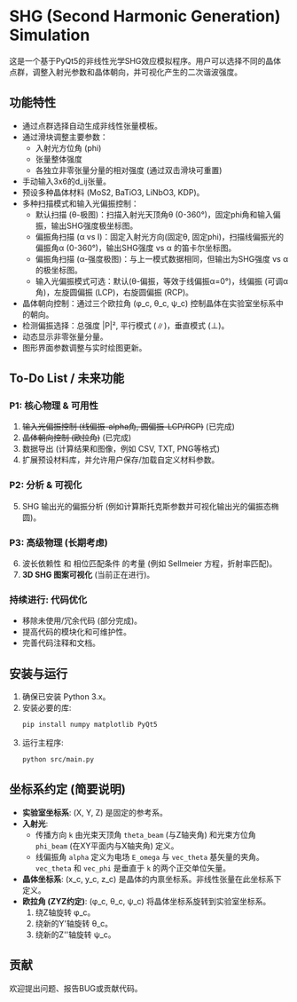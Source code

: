 # SHG (Second Harmonic Generation) Simulation

这是一个基于PyQt5的非线性光学SHG效应模拟程序。用户可以选择不同的晶体点群，调整入射光参数和晶体朝向，并可视化产生的二次谐波强度。

## 功能特性

*   通过点群选择自动生成非线性张量模板。
*   通过滑块调整主要参数：
    *   入射光方位角 (phi)
    *   张量整体强度
    *   各独立非零张量分量的相对强度 (通过双击滑块可重置)
*   手动输入3x6的d_ij张量。
*   预设多种晶体材料 (MoS2, BaTiO3, LiNbO3, KDP)。
*   多种扫描模式和输入光偏振控制：
    *   默认扫描 (θ-极图)：扫描入射光天顶角θ (0-360°)，固定phi角和输入偏振，输出SHG强度极坐标图。
    *   偏振角扫描 (α vs I)：固定入射光方向(固定θ, 固定phi)，扫描线偏振光的偏振角α (0-360°)，输出SHG强度 vs α 的笛卡尔坐标图。
    *   偏振角扫描 (α-强度极图)：与上一模式数据相同，但输出为SHG强度 vs α 的极坐标图。
    *   输入光偏振模式可选：默认(θ-偏振，等效于线偏振α=0°)，线偏振 (可调α角)，左旋圆偏振 (LCP)，右旋圆偏振 (RCP)。
*   晶体朝向控制：通过三个欧拉角 (φ_c, θ_c, ψ_c) 控制晶体在实验室坐标系中的朝向。
*   检测偏振选择：总强度 |P|², 平行模式 (∥)，垂直模式 (⊥)。
*   动态显示非零张量分量。
*   图形界面参数调整与实时绘图更新。

## To-Do List / 未来功能

### P1: 核心物理 & 可用性
1.  ~~输入光偏振控制 (线偏振-alpha角, 圆偏振-LCP/RCP)~~ (已完成)
2.  ~~晶体朝向控制 (欧拉角)~~ (已完成)
3.  数据导出 (计算结果和图像，例如 CSV, TXT, PNG等格式)
4.  扩展预设材料库，并允许用户保存/加载自定义材料参数。

### P2: 分析 & 可视化
5.  SHG 输出光的偏振分析 (例如计算斯托克斯参数并可视化输出光的偏振态椭圆)。

### P3: 高级物理 (长期考虑)
6.  波长依赖性 和 相位匹配条件 的考量 (例如 Sellmeier 方程，折射率匹配)。
7.  **3D SHG 图案可视化** (当前正在进行)。

### 持续进行: 代码优化
*   移除未使用/冗余代码 (部分完成)。
*   提高代码的模块化和可维护性。
*   完善代码注释和文档。

## 安装与运行

1.  确保已安装 Python 3.x。
2.  安装必要的库:
    ```bash
    pip install numpy matplotlib PyQt5
    ```
3.  运行主程序:
    ```bash
    python src/main.py
    ```

## 坐标系约定 (简要说明)

*   **实验室坐标系**: (X, Y, Z) 是固定的参考系。
*   **入射光**:
    *   传播方向 `k` 由光束天顶角 `theta_beam` (与Z轴夹角) 和光束方位角 `phi_beam` (在XY平面内与X轴夹角) 定义。
    *   线偏振角 `alpha` 定义为电场 `E_omega` 与 `vec_theta` 基矢量的夹角。`vec_theta` 和 `vec_phi` 是垂直于 `k` 的两个正交单位矢量。
*   **晶体坐标系**: (x_c, y_c, z_c) 是晶体的内禀坐标系。非线性张量在此坐标系下定义。
*   **欧拉角 (ZYZ约定)**: (φ_c, θ_c, ψ_c) 将晶体坐标系旋转到实验室坐标系。
    1.  绕Z轴旋转 φ_c。
    2.  绕新的Y'轴旋转 θ_c。
    3.  绕新的Z''轴旋转 ψ_c。

## 贡献

欢迎提出问题、报告BUG或贡献代码。